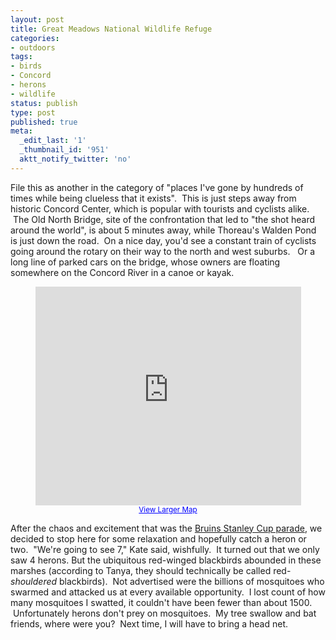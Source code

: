 ```yaml
---
layout: post
title: Great Meadows National Wildlife Refuge
categories:
- outdoors
tags:
- birds
- Concord
- herons
- wildlife
status: publish
type: post
published: true
meta:
  _edit_last: '1'
  _thumbnail_id: '951'
  aktt_notify_twitter: 'no'
---
```

File this as another in the category of "places I've gone by hundreds of times while being clueless that it exists".  This is just steps away from historic Concord Center, which is popular with tourists and cyclists alike.  The Old North Bridge, site of the confrontation that led to "the shot heard around the world", is about 5 minutes away, while Thoreau's Walden Pond is just down the road.  On a nice day, you'd see a constant train of cyclists going around the rotary on their way to the north and west suburbs.   Or a long line of parked cars on the bridge, whose owners are floating somewhere on the Concord River in a canoe or kayak.

<div style="text-align:center">
<iframe width="425" height="350" frameborder="0" scrolling="no" marginheight="0" marginwidth="0" src="http://maps.google.com/maps?f=q&amp;source=s_q&amp;hl=en&amp;geocode=&amp;q=great+meadow+wildlife+refuge,+sudbury&amp;aq=&amp;sll=41.814314,-71.921997&amp;sspn=2.028576,4.22699&amp;gl=us&amp;ie=UTF8&amp;hq=great+meadow+wildlife+refuge,+sudbury&amp;hnear=&amp;t=k&amp;ll=42.475785,-71.336761&amp;spn=0.015684,0.033023&amp;output=embed"></iframe><br /><small><a href="http://maps.google.com/maps?f=q&amp;source=embed&amp;hl=en&amp;geocode=&amp;q=great+meadow+wildlife+refuge,+sudbury&amp;aq=&amp;sll=41.814314,-71.921997&amp;sspn=2.028576,4.22699&amp;gl=us&amp;ie=UTF8&amp;hq=great+meadow+wildlife+refuge,+sudbury&amp;hnear=&amp;t=k&amp;ll=42.475785,-71.336761&amp;spn=0.015684,0.033023" style="color:#0000FF;text-align:left">View Larger Map</a></small>
</div>

After the chaos and excitement that was the <a href="http://www.yentran.org/blog/?p=310">Bruins Stanley Cup parade</a>, we decided to stop here for some relaxation and hopefully catch a heron or two.  "We're going to see 7," Kate said, wishfully.  It turned out that we only saw 4 herons.  But the ubiquitous red-winged blackbirds abounded in these marshes (according to Tanya, they should technically be called red-*shouldered* blackbirds).  Not advertised were the billions of mosquitoes who swarmed and attacked us at every available opportunity.  I lost count of how many mosquitoes I swatted, it couldn't have been fewer than about 1500.  Unfortunately herons don't prey on mosquitoes.  My tree swallow and bat friends, where were you?  Next time, I will have to bring a head net.

